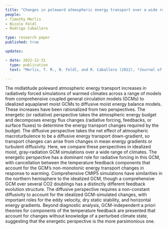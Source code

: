 ```yaml
---
title: "Changes in poleward atmospheric energy transport over a wide range of climates: Energetic and diffusive perspectives and a priori theories"
people:
- Timothy Merlis
- Nicole Feldl
- Rodrigo Caballero

type: research paper
published: true

updates:

- date: 2022-12-31
  type: publication
  text: "Merlis, T. M., N. Feldl, and R. Caballero (2022), *Journal of Climate*, 35(20), 2933–2948, [doi:10.1175/JCLI-D-21-0682.1](https://doi.org/10.1175/JCLI-D-21-0682.1)." 

---
```


The midlatitude poleward atmospheric energy transport increases in radiatively forced simulations of warmed climates across a range of models from comprehensive coupled general circulation models (GCMs) to idealized aquaplanet moist GCMs to diffusive moist energy balance models. These increases have been rationalized from two perspectives. The energetic (or radiative) perspective takes the atmospheric energy budget and decomposes energy flux changes (radiative forcing, feedbacks, or surface fluxes) to determine the energy transport changes required by the budget. The diffusive perspective takes the net effect of atmospheric macroturbulence to be a diffusive energy transport down-gradient, so transport changes can arise from changes in mean energy gradients or turbulent diffusivity. Here, we compare these perspectives in idealized moist, gray-radiation GCM simulations over a wide range of climates. The energetic perspective has a dominant role for radiative forcing in this GCM, with cancellation between the temperature feedback components that account for the GCM’s non-monotonic energy transport changes in response to warming. Comprehensive CMIP5 simulations have similarities in the northern hemisphere to the idealized GCM, though a comprehensive GCM over several CO2 doublings has a distinctly different feedback evolution structure. The diffusive perspective requires a non-constant diffusivity to account for the idealized GCM-simulated changes, with important roles for the eddy velocity, dry static stability, and horizontal energy gradients. Beyond diagnostic analysis, GCM-independent a priori theories for components of the temperature feedback are presented that account for changes without knowledge of a perturbed climate state, suggesting that the energetic perspective is the more parsimonious one.


